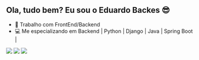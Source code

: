 ## Ola, tudo bem? Eu sou o Eduardo Backes 😎

- 🔭 Trabalho com FrontEnd/Backend
- 💻 Me especializando em Backend | Python | Django | Java | Spring Boot |

<div> 
  <a href="https://www.youtube.com/channel/UCdGIcmssUYleKqNOgaq_ScA" target="_blank"><img src="https://img.shields.io/badge/YouTube-FF0000?style=for-the-badge&logo=youtube&logoColor=white" target="_blank"></a>
 	<a href="https://www.twitch.tv/ocrepe" target="_blank"><img src="https://img.shields.io/badge/Twitch-9146FF?style=for-the-badge&logo=twitch&logoColor=white" target="_blank"></a> 
  <a href="https://www.linkedin.com/in/eduardo-abne-backes-da-silva-25b90525a" target="_blank"><img src="https://img.shields.io/badge/-LinkedIn-%230077B5?style=for-the-badge&logo=linkedin&logoColor=white" target="_blank"></a> 
  
</div>

